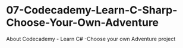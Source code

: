 # 07-Codecademy-Learn-C-Sharp-Choose-Your-Own-Adventure
About Codecademy - Learn C# -Choose your own Adventure project
